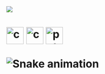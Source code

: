 <img src="https://capsule-render.vercel.app/api?type=waving&color=0:8ac926,100:6a4c93&height=150&section=header&text=Hi,%20I%20am%20rasperberrypie!&fontSize=40&fontColor=ffffff&fontAlign=70&fontAlignY=35"/>

<h1>
<p align="left">
<img src="https://cdn.jsdelivr.net/gh/devicons/devicon@latest/icons/cplusplus/cplusplus-original.svg" alt="c++" width="45" height="45" />
<img src="https://cdn.jsdelivr.net/gh/devicons/devicon@latest/icons/c/c-original.svg" alt="c" width="45" height="45" />
<img src="https://cdn.jsdelivr.net/gh/devicons/devicon@latest/icons/python/python-original.svg" alt="python" width="45" height="45" />    
</p>

<picture>
  <source media="(prefers-color-scheme: dark)" srcset="https://github.com/rasperberrypie/rasperberrypie/blob/output/github-contribution-grid-snake-dark.svg" />
  <source media="(prefers-color-scheme: light)" srcset="https://github.com/rasperberrypie/rasperberrypie/blob/output/github-contribution-grid-snake.svg" />
  <img alt="Snake animation" src="https://github.com/rasperberrypie/username/blob/output/github-contribution-grid-snake.svg" />
</picture>

